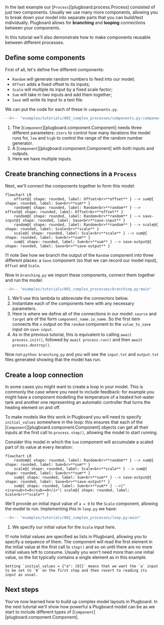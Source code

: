 In the last example our [`Process`][plugboard.process.Process] consisted of just two components. Usually we use many more components, allowing you to break down your model into separate parts that you can build/test individually. Plugboard allows for **branching** and **looping** connections between your components.

In this tutorial we'll also demonstrate how to make components reusable between different processes.

## Define some components

First of all, let's define five different components:

* `Random` will generate random numbers to feed into our model;
* `Offset` adds a fixed offset to its inputs;
* `Scale` will multiple its input by a fixed scale factor;
* `Sum` will take in two inputs and add them together;
* `Save` will write its input to a text file.

We can put the code for each of these in `components.py`.
```python
--8<-- "examples/tutorials/002_complex_processes/components.py:components"
```

1. The [`Component`][plugboard.component.Component] needs three different parameters: `iters` to control how many iterations the model runs for, `low` and `high` to control the range of the random number generator.
2. A [`Component`][plugboard.component.Component] with both inputs and outputs.
3. Here we have multiple inputs.

## Create branching connections in a `Process`

Next, we'll connect the components together to form this model:

```mermaid
flowchart LR
    offset@{ shape: rounded, label: Offset<br>**offset** } --> sum@{ shape: rounded, label: Sum<br>**sum** }
    random@{ shape: rounded, label: Random<br>**random** } --> offset@{ shape: rounded, label: Offset<br>**offset** }
    random@{ shape: rounded, label: Random<br>**random** } --> save-input@{ shape: rounded, label: Save<br>**save-input** }
    random@{ shape: rounded, label: Random<br>**random** } --> scale@{ shape: rounded, label: Scale<br>**scale** }
    scale@{ shape: rounded, label: Scale<br>**scale** } --> sum@{ shape: rounded, label: Sum<br>**sum** }
    sum@{ shape: rounded, label: Sum<br>**sum** } --> save-output@{ shape: rounded, label: Save<br>**save-output** }
```

!!! note
    See how we branch the output of the `Random` component into three different places: a `Save` component (so that we can record our model input), `Offset` and `Scale`.

Now in `branching.py` we import these components, connect them together and run the model.
```python
--8<-- "examples/tutorials/002_complex_processes/branching.py:main"
```

1. We'll use this lambda to abbreviate the connectors below.
2. Instantiate each of the components here with any necessary parameters.
3. Here is where we define all of the connections in our model: `source` and `target` are of the form `component_name.io_name`. So the first item connects the `x` output on the `random` component to the `value_to_save` input on `save-input`.
4. As in the previous tutorial, this is equivalent to calling `await process.init()`, followed by `await process.run()` and then `await process.destroy()`.

Now run `python branching.py` and you will see the `input.txt` and `output.txt` files generated showing that the model has run.

## Create a loop connection

In some cases you might want to create a loop in your model. This is commonly the case where you need to include feedback: for example you might have a component modelling the temperature of a heated hot-water tank and another one representing an automatic controller that turns the heating element on and off.

To make models like this work in Plugboard you will need to specify `initial_values` somewhere in the loop: this ensures that each of the [`Component`][plugboard.component.Component] objects can get all their inputs at the first call to `process.step()`, allowing the model to start running.

Consider this model in which the `Sum` component will accumulate a scaled part of its value at every iteration:

```mermaid
flowchart LR
    random@{ shape: rounded, label: Random<br>**random** } --> sum@{ shape: rounded, label: Sum<br>**sum** }
    scale@{ shape: rounded, label: Scale<br>**scale** } --> sum@{ shape: rounded, label: Sum<br>**sum** }
    sum@{ shape: rounded, label: Sum<br>**sum** } --> save-output@{ shape: rounded, label: Save<br>**save-output** }
    sum@{ shape: rounded, label: Sum<br>**sum** } -->|"<i>a<sub>t=0</sub>=0</i>"| scale@{ shape: rounded, label: Scale<br>**scale** }
```

We'll provide an initial input value of `a = 0` to the `Scale` component, allowing the model to run. Implementing this in `loop.py` we have:
```python
--8<-- "examples/tutorials/002_complex_processes/loop.py:main"
```

1. We specify our initial value for the `Scale` input here.

!!! note
    Initial values are specified as lists in Plugboard, allowing you to specify a sequence of them. The component will read the first element in the initial value at the first call to `step()` and so on until there are no more initial values left to consume. Usually you won't need more than one initial value, so the list typically contains a single element as in this example.
    
    Setting `initial_values = {"a": [0]}` means that we want the `a` input to be set to `0` on the first step and then revert to reading its input as usual.

## Next steps

You've now learned how to build up complex model layouts in Plugboard. In the next tutorial we'll show how powerful a Plugboard model can be as we start to include different types of [`Component`][plugboard.component.Component].
